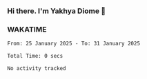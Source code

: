 ### Hi there. I'm Yakhya Diome 👋

### WAKATIME
<!--START_SECTION:waka-->

```txt
From: 25 January 2025 - To: 31 January 2025

Total Time: 0 secs

No activity tracked
```

<!--END_SECTION:waka-->
